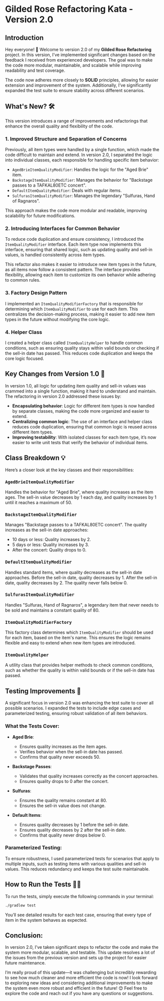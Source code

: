 # Gilded Rose Refactoring Kata - Version 2.0

## Introduction

Hey everyone! 👋 Welcome to version 2.0 of my **Gilded Rose Refactoring** project. In this version, I’ve implemented significant changes based on the feedback I received from experienced developers. The goal was to make the code more modular, maintainable, and scalable while improving readability and test coverage.

The code now adheres more closely to **SOLID** principles, allowing for easier extension and improvement of the system. Additionally, I’ve significantly expanded the test suite to ensure stability across different scenarios.

## What's New? 🛠️

This version introduces a range of improvements and refactorings that enhance the overall quality and flexibility of the code.

### 1. **Improved Structure and Separation of Concerns**

Previously, all item types were handled by a single function, which made the code difficult to maintain and extend. In version 2.0, I separated the logic into individual classes, each responsible for handling specific item behavior:

- `AgedBrieItemQualityModifier`: Handles the logic for the "Aged Brie" item.
- `BackstageItemQualityModifier`: Manages the behavior for "Backstage passes to a TAFKAL80ETC concert".
- `DefaultItemQualityModifier`: Deals with regular items.
- `SulfurasItemQualityModifier`: Manages the legendary "Sulfuras, Hand of Ragnaros".

This approach makes the code more modular and readable, improving scalability for future modifications.

### 2. **Introducing Interfaces for Common Behavior**

To reduce code duplication and ensure consistency, I introduced the `ItemQualityModifier` interface. Each item type now implements this interface, ensuring that shared logic, such as updating quality and sell-in values, is handled consistently across item types.

This refactor also makes it easier to introduce new item types in the future, as all items now follow a consistent pattern. The interface provides flexibility, allowing each item to customize its own behavior while adhering to common rules.

### 3. **Factory Design Pattern**

I implemented an `ItemQualityModifierFactory` that is responsible for determining which `ItemQualityModifier` to use for each item. This centralizes the decision-making process, making it easier to add new item types in the future without modifying the core logic.

### 4. **Helper Class**

I created a helper class called `ItemQualityHelper` to handle common conditions, such as ensuring quality stays within valid bounds or checking if the sell-in date has passed. This reduces code duplication and keeps the core logic focused.

## Key Changes from Version 1.0 📝

In version 1.0, all logic for updating item quality and sell-in values was crammed into a single function, making it hard to understand and maintain. The refactoring in version 2.0 addressed these issues by:

- **Encapsulating behavior**: Logic for different item types is now handled by separate classes, making the code more organized and easier to extend.
- **Centralizing common logic**: The use of an interface and helper class reduces code duplication, ensuring that common logic is reused across different item types.
- **Improving testability**: With isolated classes for each item type, it’s now easier to write unit tests that verify the behavior of individual items.

## Class Breakdown 💡

Here’s a closer look at the key classes and their responsibilities:

### `AgedBrieItemQualityModifier`
Handles the behavior for "Aged Brie", where quality increases as the item ages. The sell-in value decreases by 1 each day, and quality increases by 1 until it reaches a maximum of 50.

### `BackstageItemQualityModifier`
Manages "Backstage passes to a TAFKAL80ETC concert". The quality increases as the sell-in date approaches:
- 10 days or less: Quality increases by 2.
- 5 days or less: Quality increases by 3.
- After the concert: Quality drops to 0.

### `DefaultItemQualityModifier`
Handles standard items, where quality decreases as the sell-in date approaches. Before the sell-in date, quality decreases by 1. After the sell-in date, quality decreases by 2. The quality never falls below 0.

### `SulfurasItemQualityModifier`
Handles "Sulfuras, Hand of Ragnaros", a legendary item that never needs to be sold and maintains a constant quality of 80.

### `ItemQualityModifierFactory`
This factory class determines which `ItemQualityModifier` should be used for each item, based on the item's name. This ensures the logic remains flexible and easy to extend when new item types are introduced.

### `ItemQualityHelper`
A utility class that provides helper methods to check common conditions, such as whether the quality is within valid bounds or if the sell-in date has passed.

## Testing Improvements 🧪

A significant focus in version 2.0 was enhancing the test suite to cover all possible scenarios. I expanded the tests to include edge cases and parameterized testing, ensuring robust validation of all item behaviors.

### What the Tests Cover:

- **Aged Brie**: 
  - Ensures quality increases as the item ages.
  - Verifies behavior when the sell-in date has passed.
  - Confirms that quality never exceeds 50.
  
- **Backstage Passes**:
  - Validates that quality increases correctly as the concert approaches.
  - Ensures quality drops to 0 after the concert.
  
- **Sulfuras**:
  - Ensures the quality remains constant at 80.
  - Ensures the sell-in value does not change.
  
- **Default Items**:
  - Ensures quality decreases by 1 before the sell-in date.
  - Ensures quality decreases by 2 after the sell-in date.
  - Confirms that quality never drops below 0.

### Parameterized Testing:

To ensure robustness, I used parameterized tests for scenarios that apply to multiple inputs, such as testing items with various qualities and sell-in values. This reduces redundancy and keeps the test suite maintainable.


## How to Run the Tests 🏃‍♂️

To run the tests, simply execute the following commands in your terminal:

  ```bash
./gradlew test
 ```

You’ll see detailed results for each test case, ensuring that every type of item in the system behaves as expected.

## Conclusion:

In version 2.0, I’ve taken significant steps to refactor the code and make the system more modular, scalable, and testable. This update resolves a lot of the issues from the previous version and sets up the project for easier future maintenance.

I’m really proud of this update—it was challenging but incredibly rewarding to see how much cleaner and more efficient the code is now! I look forward to exploring new ideas and considering additional improvements to make the system even more robust and efficient in the future! 😊 Feel free to explore the code and reach out if you have any questions or suggestions.



